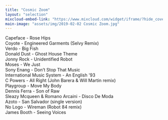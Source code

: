 ```yaml
---
title: "Cosmic Zoom"
layout: "selection"
mixcloud-embed-link: "https://www.mixcloud.com/widget/iframe/?hide_cover=1&feed=%2Fprivateagenda%2Fprivate-agenda-selections-cosmic-zoom%2F"
main-image: "assets/img/2019-02-02 Cosmic Zoom.jpg"
---
```

Capeface - Rose Hips  
Coyote - Engineered Garments (Selvy Remix)  
Verdo - Big Fish  
Donald Dust - Ghost House Theme  
Jonny Rock - Unidentified Robot  
Moses - We Just  
Sony Enang - Don’t Stop That Music  
International Music System - An English '93  
C Powers - All Right (John Barera & Will Martin remix)  
Playgroup - Move My Body  
Dennis Ferra - Son of Raw  
Sleazy Mcqueen & Romano Arcaini - Disco De Moda  
Azoto - San Salvador (single version)  
No Logo - Wireman (Robot 84 remix)  
James Booth - Seeing Voices  